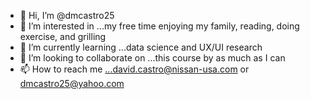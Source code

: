 - 👋 Hi, I’m @dmcastro25
- 👀 I’m interested in ...my free time enjoying my family, reading, doing exercise, and grilling
- 🌱 I’m currently learning ...data science and UX/UI research
- 💞️ I’m looking to collaborate on ...this course by as much as I can
- 📫 How to reach me ...david.castro@nissan-usa.com or dmcastro25@yahoo.com

<!---
dmcastro25/dmcastro25 is a ✨ special ✨ repository because its `README.md` (this file) appears on your GitHub profile.
You can click the Preview link to take a look at your changes.
--->
